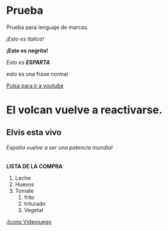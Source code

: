 # Prueba
Prueba para lenguaje de marcas.

*¡Esto es italico!*

**¡Esto es negrita!**

_Esto es **ESPARTA**_

esto es una frase normal

[Pulsa para ir a youtube](https://www.youtube.com/watch?v=dQw4w9WgXcQ)

# El volcan vuelve a reactivarse.

## Elvis esta vivo

###### España vuelve a ser una potencia mundial

**LISTA DE LA COMPRA**

1. Leche
1. Huevos
1. Tomate
   1. frito 
   1. triturado
   1. Vegetal

¡[Icono Videojuego](https://static.wikia.nocookie.net/destiny/images/8/88/BMXDWCvCUAA_FLI.jpg/revision/latest/scale-to-width-down/180?cb=20130820023601&path-prefix=es)
